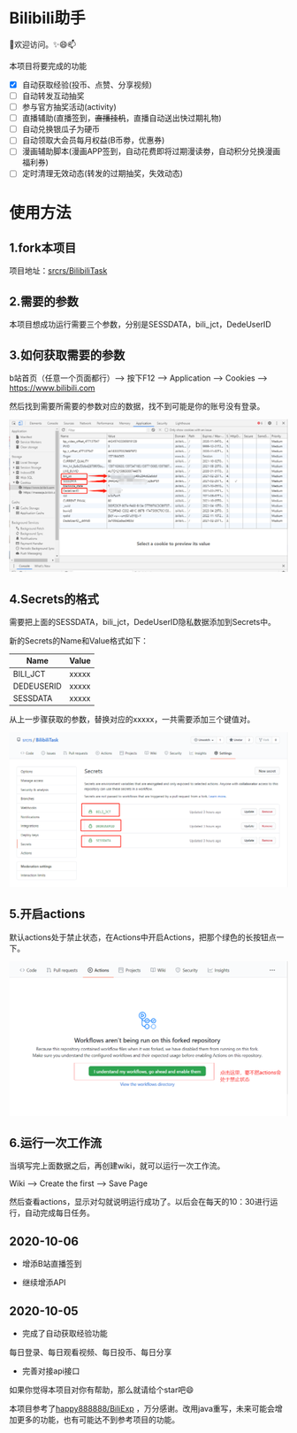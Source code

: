 # Bilibili助手

👯欢迎访问。✨😄📫

本项目将要完成的功能 

* [x] 自动获取经验(投币、点赞、分享视频) 
* [ ] 自动转发互动抽奖
* [ ] 参与官方抽奖活动(activity)
* [ ] 直播辅助(直播签到，~~直播挂机~~，直播自动送出快过期礼物) 
* [ ] 自动兑换银瓜子为硬币 
* [ ] 自动领取大会员每月权益(B币劵，优惠券) 
* [ ] 漫画辅助脚本(漫画APP签到，自动花费即将过期漫读劵，自动积分兑换漫画福利券) 
* [ ] 定时清理无效动态(转发的过期抽奖，失效动态) 

# 使用方法

## 1.fork本项目

项目地址：[srcrs/BilibiliTask](https://github.com/srcrs/BilibiliTask)

## 2.需要的参数

本项目想成功运行需要三个参数，分别是SESSDATA，bili_jct，DedeUserID

## 3.如何获取需要的参数

b站首页（任意一个页面都行）--> 按下F12 --> Application --> Cookies --> https://www.bilibili.com

然后找到需要所需要的参数对应的数据，找不到可能是你的账号没有登录。

![](img/1.png)

## 4.Secrets的格式

需要把上面的SESSDATA，bili_jct，DedeUserID隐私数据添加到Secrets中。

新的Secrets的Name和Value格式如下：

Name | Value
-|-
BILI_JCT | xxxxx
DEDEUSERID | xxxxx
SESSDATA | xxxxx

从上一步骤获取的参数，替换对应的xxxxx，一共需要添加三个键值对。

![](img/2.png)

## 5.开启actions

默认actions处于禁止状态，在Actions中开启Actions，把那个绿色的长按钮点一下。

![](img/3.png)

## 6.运行一次工作流

当填写完上面数据之后，再创建wiki，就可以运行一次工作流。

Wiki --> Create the first --> Save Page

然后查看actions，显示对勾就说明运行成功了。以后会在每天的10：30进行运行，自动完成每日任务。

## 2020-10-06

+ 增添B站直播签到

+ 继续增添API

## 2020-10-05

+ 完成了自动获取经验功能

每日登录、每日观看视频、每日投币、每日分享

+ 完善对接api接口

如果你觉得本项目对你有帮助，那么就请给个star吧😄

本项目参考了[happy888888/BiliExp](https://github.com/happy888888/BiliExp) ，万分感谢。改用java重写，未来可能会增加更多的功能，也有可能达不到参考项目的功能。